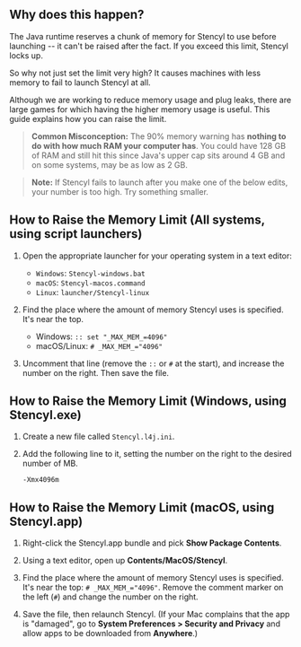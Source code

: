 ## Why does this happen?

The Java runtime reserves a chunk of memory for Stencyl to use before launching -- it can't be raised after the fact. If you exceed this limit, Stencyl locks up.

So why not just set the limit very high? It causes machines with less memory to fail to launch Stencyl at all.

Although we are working to reduce memory usage and plug leaks, there are large games for which having the higher memory usage is useful. This guide explains how you can raise the limit.

> **Common Misconception:** The 90% memory warning has **nothing to do with how much RAM your computer has**. You could have 128 GB of RAM and still hit this since Java's upper cap sits around 4 GB and on some systems, may be as low as 2 GB.

> **Note:** If Stencyl fails to launch after you make one of the below edits, your number is too high. Try something smaller.

## How to Raise the Memory Limit (All systems, using script launchers)

1. Open the appropriate launcher for your operating system in a text editor:
   - `Windows`: `Stencyl-windows.bat`
   - `macOS`: `Stencyl-macos.command`
   - `Linux`: `launcher/Stencyl-linux`

2. Find the place where the amount of memory Stencyl uses is specified. It's near the top.
   - Windows: `:: set "_MAX_MEM_=4096"`
   - macOS/Linux: `# _MAX_MEM_="4096"`
   
3. Uncomment that line (remove the `::` or `#` at the start), and increase the number on the right. Then save the file.

## How to Raise the Memory Limit (Windows, using Stencyl.exe)

1. Create a new file called `Stencyl.l4j.ini`.

2. Add the following line to it, setting the number on the right to the desired number of MB.
   ```
   -Xmx4096m
   ```

## How to Raise the Memory Limit (macOS, using Stencyl.app)

1. Right-click the Stencyl.app bundle and pick **Show Package Contents**. 

2. Using a text editor, open up **Contents/MacOS/Stencyl**.

3. Find the place where the amount of memory Stencyl uses is specified. It's near the top: `# _MAX_MEM_="4096"`. Remove the comment marker on the left (`#`) and change the number on the right.

4. Save the file, then relaunch Stencyl. (If your Mac complains that the app is "damaged", go to **System Preferences > Security and Privacy** and allow apps to be downloaded from **Anywhere**.)
